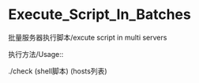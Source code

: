 # Execute_Script_In_Batches

批量服务器执行脚本/excute script in multi servers

执行方法/Usage::

./check (shell脚本) (hosts列表)
